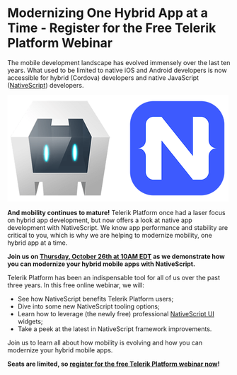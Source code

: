 # Modernizing One Hybrid App at a Time - Register for the Free Telerik Platform Webinar

The mobile development landscape has evolved immensely over the last ten years. What used to be limited to native iOS and Android developers is now accessible for hybrid (Cordova) developers and native JavaScript ([NativeScript](https://www.nativescript.org/)) developers.

![cordova and nativescript](cordova-nativescript.png)

**And mobility continues to mature!** Telerik Platform once had a laser focus on hybrid app development, but now offers a look at native app development with NativeScript. We know app performance and stability are critical to you, which is why we are helping to modernize mobility, one hybrid app at a time.

**Join us on [Thursday, October 26th at 10AM EDT](https://register.gotowebinar.com/register/7292542042936553731) as we demonstrate how you can modernize your hybrid mobile apps with NativeScript.**

Telerik Platform has been an indispensable tool for all of us over the past three years. In this free online webinar, we will:

- See how NativeScript benefits Telerik Platform users;
- Dive into some new NativeScript tooling options;
- Learn how to leverage (the newly free) professional [NativeScript UI](https://www.nativescript.org/ui-for-nativescript) widgets;
- Take a peek at the latest in NativeScript framework improvements.

Join us to learn all about how mobility is evolving and how you can modernize your hybrid mobile apps.

**Seats are limited, so [register for the free Telerik Platform webinar now](https://register.gotowebinar.com/register/7292542042936553731)!**